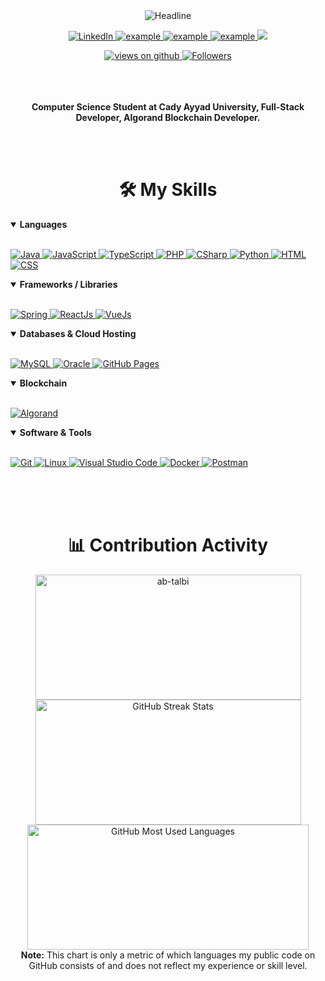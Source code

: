 <div>
    <div align=center>
        <img src="https://readme-typing-svg.herokuapp.com?color=%236FDA44&size=32&center=true&vCenter=true&width=600&height=50&lines=Hi+there+I+am+Ayoub+%F0%9F%91%8B;Computer+Science+Student;Full-Stack+Developer;Algorand+Blockchain+Developer;" alt="Headline" />
    </div>
    <div align=center>
        <p align=center>
            <a href="https://www.linkedin.com/in/ayoubtalbi" target="_blank">
                <img alt="LinkedIn" src="https://img.shields.io/badge/LinkedIn-0077B5?style=for-the-badge&logo=linkedin&logoColor=white">
            </a>
            <a href="https://discordapp.com/users/761317989265965176" target="_blank">
                <img src="https://img.shields.io/badge/Discord-2962FF?style=for-the-badge&logo=discord&logoColor=white" alt="example"/>
            </a>	
            <a href="mailto:ayoubtalbi787@gmail.com?subject=Github%20Contact%20Us&body=Hi%20Ayoub," target="_blank">
                <img src="https://img.shields.io/badge/Gmail-D14836?style=for-the-badge&logo=gmail&logoColor=white" alt="example"/>
            </a>
            <a href="https://twitter.com/talbi_ayoub_" target="_blank">
                <img src="https://img.shields.io/badge/Twitter-1DA1F2.svg?style=for-the-badge&logo=twitter&logoColor=white" alt="example"/>
            </a>
            <a href="https://instagram.com/ab_talbi" target="_blank">
                <img src="https://img.shields.io/badge/Instagram-E4405F?style=for-the-badge&logo=Instagram&logoColor=white"/>
            </a>
        </p>
        <a href="#">
            <img src="https://komarev.com/ghpvc/?username=ab-talbi&label=Views&color=brightgreen&style=for-the-badge" alt="views on github" />
        </a>
        <a href="https://github.com/ab-talbi?tab=followers">
            <img src="https://img.shields.io/github/followers/ab-talbi?style=for-the-badge" alt="Followers" />
        </a>
    </div>
    <br>
    <br>
    <br>
    <div align=center>
        <p>
            <strong>
                Computer Science Student at Cady Ayyad University, Full-Stack Developer, Algorand Blockchain Developer.
            </strong>
        </p>
        <br>
    </div>
    </br>
    <div align=center>
        <h1>🛠️ My Skills</h1>
        <details align="left" open> 
            <summary><b>Languages</b></summary>
            <br/>
            <p align="left"> 
                <a href="https://www.java.com/en/">
                    <img alt="Java" src="https://img.shields.io/badge/Java-f0db00?style=for-the-badge&logo=java&logoColor=white"/>
                </a>
                <a href="https://www.javascript.com/">
                    <img alt="JavaScript" src="https://img.shields.io/badge/JavaScript-f0db4f?style=for-the-badge&logo=javascript&logoColor=orange"/>
                </a>
                <a href="https://www.typescriptlang.org/">
                    <img alt="TypeScript" src="https://img.shields.io/badge/TypeScript-0175C2?style=for-the-badge&logo=typescript&logoColor=white"/>
                </a>
                <a href="https://php.net/">
                    <img alt="PHP" src="https://img.shields.io/badge/php-474A8A?style=for-the-badge&logo=php&logoColor=white"/>
                </a>
                <a href="https://learn.microsoft.com/en-us/dotnet/csharp/">
                    <img alt="CSharp" src="https://img.shields.io/badge/CSharp-FAEBD7?style=for-the-badge&logo=csharp&logoColor=darkblue"/>
                </a>
                <a href="https://python.org/">
                    <img alt="Python" src="https://img.shields.io/badge/Python-FFD43B?style=for-the-badge&logo=python&logoColor=darkgreen"/>
                </a>
                <a href="https://www.w3schools.com/html/">
                    <img alt="HTML" src="https://img.shields.io/badge/HTML-e34c26?style=for-the-badge&logo=html&logoColor=black"/>
                </a>
                <a href="https://www.w3schools.com/css/">
                    <img alt="CSS" src="https://img.shields.io/badge/CSS-264de4?style=for-the-badge&logo=css&logoColor=darkgreen"/>
                </a>
            </p>
        </details>
        <details align="left" open> 
            <summary><b>Frameworks / Libraries</b></summary>
            <br/>
            <p align="left"> 
                <a href="https://spring.io/" target="_blank"> 
                    <img alt="Spring" src="https://img.shields.io/badge/Spring-177245?style=for-the-badge&logo=spring&logoColor=white">
                </a>
                <a href="https://reactjs.org/" target="_blank"> 
                    <img alt="ReactJs" src="https://img.shields.io/badge/-ReactJs-61DAFB?style=for-the-badge&logo=react&logoColor=white">
                </a>
                <a href="https://vuejs.org/" target="_blank"> 
                    <img alt="VueJs" src="https://img.shields.io/badge/Vue.Js-35495E?style=for-the-badge&logo=vuedotjs&logoColor=4FC08D">
                </a>
            </p>
        </details>
        <details align="left" open> 
            <summary><b>Databases & Cloud Hosting</b></summary>
            <br/>
            <p align="left"> 
                <a href="https://www.mysql.com/">
                    <img alt="MySQL" src="https://img.shields.io/badge/MySQL-00000F?style=for-the-badge&logo=mysql&logoColor=white">
                </a>
                <a href="https://www.oracle.com/">
                    <img alt="Oracle" src="https://img.shields.io/badge/Oracle-f80000?style=for-the-badge&logo=oracle&logoColor=white">
                </a>
                <a href="https://www.github.com">
                    <img alt="GitHub Pages" src="https://img.shields.io/badge/GitHub-100000?style=for-the-badge&logo=github&logoColor=white">
                </a>
            </p>
        </details>
        <details align="left" open> 
            <summary><b>Blockchain</b></summary>
            <br/>
            <p align="left"> 
                <a href="https://www.algorand.com/">
                    <img alt="Algorand" src="https://img.shields.io/badge/Algorand-00000F?style=for-the-badge&logo=algorand&logoColor=white">
                </a>
            </p>
        </details>
        <details align="left" open> 
            <summary><b>Software & Tools</b></summary>
            <br/>
            <p align="left"> 
                <a href="#">
                    <img alt="Git" src="https://img.shields.io/badge/Git-F05032?style=for-the-badge&logo=git&logoColor=white">
                </a>
                <a href="#">
                    <img alt="Linux" src="https://img.shields.io/badge/Linux-FCC624?style=for-the-badge&logo=linux&logoColor=black">
                </a>
                <a href="#">
                    <img alt="Visual Studio Code" src="https://img.shields.io/badge/Visual_Studio_Code-0078D4?style=for-the-badge&logo=visual%20studio%20code&logoColor=white">
                </a>
                <a href="#">
                    <img alt="Docker" src="https://img.shields.io/badge/Docker-2CA5E0?style=for-the-badge&logo=docker&logoColor=white">
                </a>
                <a href="#">
                    <img alt="Postman" src="https://img.shields.io/badge/Postman-FF6C37?style=for-the-badge&logo=Postman&logoColor=white">
                </a>
            </p>
        </details>
        <br>
        <br>
        <br>
    </div>
    <div align=center>
        <h1>📊 Contribution Activity</h1>
        <div>
            <img src="https://github-readme-stats.vercel.app/api?username=ab-talbi&layout=compact&title_color=6FDA44&text_color=FFFFFF&theme=dark" alt="ab-talbi" width="425" height="200" />
        </div>
        <div>
            <img src="https://github-readme-streak-stats.herokuapp.com/?user=ab-talbi&theme=dark&date_format=j%20M%5B%20Y%5D&currStreakLabel=6FDA44&fire=6FDA44&ring=6FDA44" alt="GitHub Streak Stats" height="200" width="425" />
        <div>
        <div>
            <img src="https://github-readme-stats.vercel.app/api/top-langs?username=ab-talbi&layout=compact&title_color=6FDA44&text_color=FFFFFF&theme=dark" alt="GitHub Most Used Languages" height="200" width="450" />
        <div>
        <b>Note:</b> This chart is only a metric of which languages my public code on GitHub consists of and does not reflect my experience or skill level.
    </div>
    <br>
    <br>
</div>
